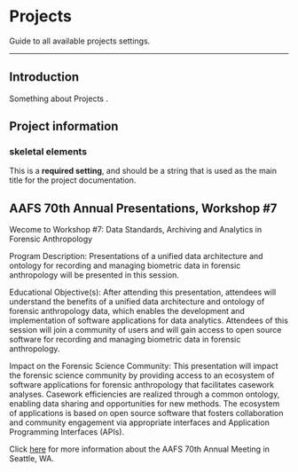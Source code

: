 # Projects

Guide to all available projects settings.

---

## Introduction

Something about Projects .



## Project information

### skeletal elements

This is a **required setting**, and should be a string that is used as the main
title for the project documentation.

## AAFS 70th Annual Presentations, Workshop \#7
Wecome to Workshop \#7: Data Standards, Archiving and Analytics in Forensic Anthropology

Program Description: Presentations of a unified data architecture and ontology for recording and managing biometric data in
forensic anthropology will be presented in this session.

Educational Objective(s): After attending this presentation, attendees will understand the benefits of a unified data architecture
and ontology of forensic anthropology data, which enables the development and implementation of software applications for data
analytics. Attendees of this session will join a community of users and will gain access to open source software for recording and
managing biometric data in forensic anthropology.

Impact on the Forensic Science Community: This presentation will impact the forensic science community by providing access to
an ecosystem of software applications for forensic anthropology that facilitates casework analyses. Casework efficiencies are realized
through a common ontology, enabling data sharing and opportunities for new methods. The ecosystem of applications is based on
open source software that fosters collaboration and community engagement via appropriate interfaces and Application Programming
Interfaces (APIs).

Click [here](https://www.aafs.org/meetings/aafs-70th-annual-scientific-meeting-seattle-washington-2018/) for more information about the AAFS 70th Annual Meeting in Seattle, WA.

